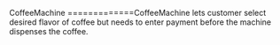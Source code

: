 CoffeeMachine
=============CoffeeMachine lets customer select desired flavor of coffee but needs to enter payment before the machine dispenses the coffee.

